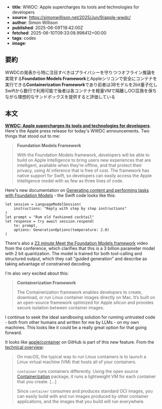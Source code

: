 <!-- metadata -->

- **title**: WWDC: Apple supercharges its tools and technologies for developers
- **source**: https://simonwillison.net/2025/Jun/9/apple-wwdc/
- **author**: Simon Willison
- **published**: 2025-06-09T19:42:00Z
- **fetched**: 2025-06-10T09:33:08.998412+00:00
- **tags**: codex
- **image**:

## 要約

WWDCの発表から特に注目すべきはプライバシーを守りつつオフライン推論を実現する**Foundation Models Framework**とAppleシリコンで安全にコンテナを実行できる**Containerization Framework**であり前者は3Bモデルを2bit量子化しSwiftから数行で利用可能で後者は各コンテナを軽量VMで隔離しOCI互換を保ちながら理想的なサンドボックスを提供すると評価している

## 本文

**[WWDC: Apple supercharges its tools and technologies for developers](https://www.apple.com/newsroom/2025/06/apple-supercharges-its-tools-and-technologies-for-developers/)**. Here's the Apple press release for today's WWDC announcements. Two things that stood out to me:

> **Foundation Models Framework**
>
> With the Foundation Models framework, developers will be able to build on Apple Intelligence to bring users new experiences that are intelligent, available when they’re offline, and that protect their privacy, using AI inference that is free of cost.
> The framework has native support for Swift, so developers can easily access the Apple Intelligence model with as few as three lines of code.

Here's new documentation on [Generating content and performing tasks with Foundation Models](https://developer.apple.com/documentation/FoundationModels/generating-content-and-performing-tasks-with-foundation-models) - the Swift code looks like this:

```
let session = LanguageModelSession(
    instructions: "Reply with step by step instructions"
)
let prompt = "Rum old fashioned cocktail"
let response = try await session.respond(
    to: prompt,
    options: GenerationOptions(temperature: 2.0)
)
```

There's also a [23 minute Meet the Foundation Models framework](https://developer.apple.com/videos/play/wwdc2025/286/) video from the conference, which clarifies that this is a 3 billion parameter model with 2 bit quantization. The model is trained for both tool-calling and structured output, which they call "guided generation" and describe as taking advantage of constrained decoding.

I'm also _very_ excited about this:

> **Containerization Framework**
>
> The Containerization framework enables developers to create, download, or run Linux container images directly on Mac. It’s built on an open-source framework optimized for Apple silicon and provides secure isolation between container images.

I continue to seek the ideal sandboxing solution for running untrusted code - both from other humans and written for me by LLMs - on my own machines. This looks like it could be a really great option for that going forward.

It looks like [apple/container](https://github.com/apple/container) on GitHub is part of this new feature. From the [technical overview](https://github.com/apple/container/blob/main/docs/technical-overview.md):

> On macOS, the typical way to run Linux containers is to launch a Linux virtual machine (VM) that hosts all of your containers.
>
> `container` runs containers differently. Using the open source [Containerization](https://github.com/apple/containerization) package, it runs a lightweight VM for each container that you create. [...]
>
> Since `container` consumes and produces standard OCI images, you can easily build with and run images produced by other container applications, and the images that you build will run everywhere.
